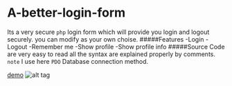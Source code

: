 # A-better-login-form
Its a very secure ```php``` login form which will provide you login and logout securely. you can modify as your own choise. 
#####Features
    -Login
    -Logout
    -Remember me
    -Show profile
    -Show profile info
#####Source Code are very easy to read all the syntax are explained properly by comments. ```note``` I use here ```PDO``` Database connection method.

[demo](http://i.imgur.com/8GxIrDD.gif)
![alt tag](http://i.imgur.com/mwQYveB.gif)
